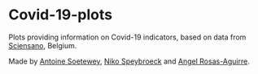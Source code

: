 # Covid-19-plots

Plots providing information on Covid-19 indicators, based on data from [Sciensano](https://epistat.wiv-isp.be/covid/), Belgium.
 
Made by [Antoine Soetewey](https://www.antoinesoetewey.com/), [Niko Speybroeck](https://twitter.com/NikoSpeybroeck) and [Angel Rosas-Aguirre](https://twitter.com/arosas_aguirre).
